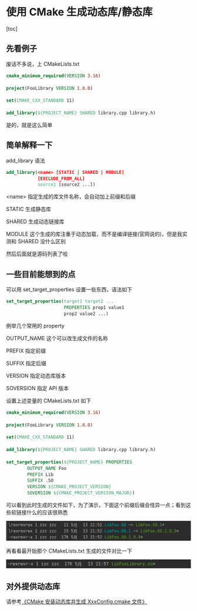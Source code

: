 # 使用 CMake 生成动态库/静态库

[toc]

## 先看例子

废话不多说，上 CMakeLists.txt

```cmake
cmake_minimum_required(VERSION 3.16)

project(FooLibrary VERSION 1.0.0)

set(CMAKE_CXX_STANDARD 11)

add_library(${PROJECT_NAME} SHARED library.cpp library.h)
```

是的，就是这么简单



## 简单解释一下

add_library 语法

```cmake
add_library(<name> [STATIC | SHARED | MODULE]
            [EXCLUDE_FROM_ALL]
            source1 [source2 ...])
```

\<name\> 指定生成的库文件名称，会自动加上前缀和后缀

STATIC 生成静态库

SHARED 生成动态链接库

MODULE 这个生成的库注重于动态加载，而不是编译链接(官网说的)，但是我实测和 SHARED 没什么区别

然后后面就是源码列表了哈



## 一些目前能想到的点

可以用 set_target_properties 设置一些东西，语法如下

```cmake
set_target_properties(target1 target2 ...
                      PROPERTIES prop1 value1
                      prop2 value2 ...)
```

例举几个常用的 property

OUTPUT_NAME  这个可以改生成文件的名称

PREFIX  指定前缀

SUFFIX  指定后缀

VERSION 指定动态库版本

SOVERSION 指定 API 版本

设置上述变量的 CMakeLists.txt 如下

```cmake
cmake_minimum_required(VERSION 3.16)

project(FooLibrary VERSION 1.0.0)

set(CMAKE_CXX_STANDARD 11)

add_library(${PROJECT_NAME} SHARED library.cpp library.h)

set_target_properties(${PROJECT_NAME} PROPERTIES
        OUTPUT_NAME Foo
        PREFIX Lib
        SUFFIX .SO
        VERSION ${CMAKE_PROJECT_VERSION}
        SOVERSION ${CMAKE_PROJECT_VERSION_MAJOR})
```

可以看到此时生成的文件如下，为了演示，下面这个前缀后缀会怪异一点；看到这些软链接什么的应该很熟悉

![01](img/005/01.png)

再看看最开始那个  CMakeLists.txt 生成的文件对比一下

![02](img/005/02.png)



## 对外提供动态库

请参考[《CMake 安装动态库并生成 XxxConfig.cmake 文件》](006_CmakeInstallSharedLib.md)
